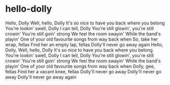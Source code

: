 # hello-dolly
Hello, Dolly
Well, hello, Dolly
It's so nice to have you back where you belong
You're lookin' swell, Dolly
I can tell, Dolly
You're still glowin', you're still crowin'
You're still goin' strong
We feel the room swayin'
While the band's playin'
One of your old favourite songs from way back when
So, take her wrap, fellas
Find her an empty lap, fellas
Dolly'll never go away again
Hello, Dolly,
Well, hello, Dolly
It's so nice to have you back where you belong
You're lookin' swell, Dolly
I can tell, Dolly
You're still glowin', you're still crowin'
You're still goin' strong
We feel the room swayin'
While the band's playin'
One of your old favourite songs from way back when
Golly, gee, fellas
Find her a vacant knee, fellas
Dolly'll never go away
Dolly'll never go away
Dolly'll never go away again
